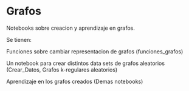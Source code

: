 # Grafos
Notebooks sobre creacion y aprendizaje en grafos.

Se tienen:

Funciones sobre cambiar representacion de grafos (funciones_grafos)

Un notebook para crear distintos data sets de grafos aleatorios (Crear_Datos, Grafos k-regulares aleatorios)

Aprendizaje en los grafos creados (Demas notebooks)

